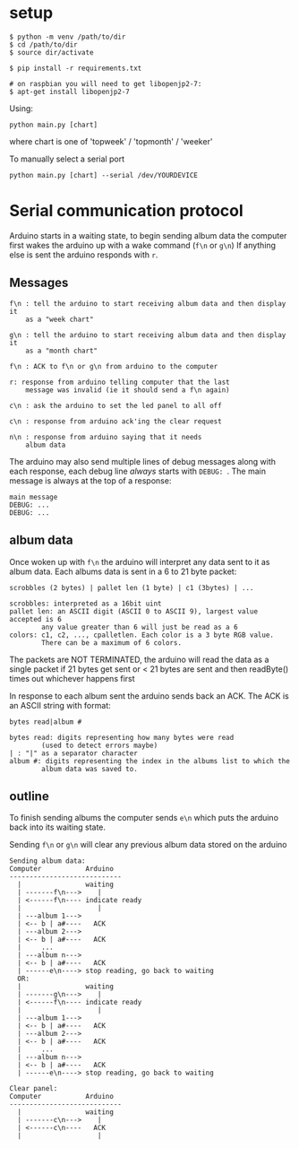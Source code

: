 # setup
```
$ python -m venv /path/to/dir
$ cd /path/to/dir
$ source dir/activate

$ pip install -r requirements.txt

# on raspbian you will need to get libopenjp2-7:
$ apt-get install libopenjp2-7
```

Using:
```
python main.py [chart]
```
where chart is one of 'topweek' / 'topmonth' / 'weeker'

To manually select a serial port
```
python main.py [chart] --serial /dev/YOURDEVICE
```

# Serial communication protocol
Arduino starts in a waiting state, to begin sending album data
the computer first wakes the arduino up with a wake command (`f\n` or `g\n`)
If anything else is sent the arduino responds with `r`.

## Messages

```
f\n : tell the arduino to start receiving album data and then display it
    as a "week chart"

g\n : tell the arduino to start receiving album data and then display it
    as a "month chart"

f\n : ACK to f\n or g\n from arduino to the computer

r: response from arduino telling computer that the last
    message was invalid (ie it should send a f\n again)

c\n : ask the arduino to set the led panel to all off

c\n : response from arduino ack'ing the clear request

n\n : response from arduino saying that it needs
    album data
```

The arduino may also send multiple lines of debug messages along with
each response, each debug line *always* starts with `DEBUG: `.
The main message is always at the top of a response:
```
main message
DEBUG: ...
DEBUG: ...
```

## album data
Once woken up with `f\n` the arduino will interpret any data sent to it
as album data. Each albums data is sent in a 6 to 21 byte packet:

```
scrobbles (2 bytes) | pallet len (1 byte) | c1 (3bytes) | ...

scrobbles: interpreted as a 16bit uint
pallet len: an ASCII digit (ASCII 0 to ASCII 9), largest value accepted is 6
        any value greater than 6 will just be read as a 6
colors: c1, c2, ..., cpalletlen. Each color is a 3 byte RGB value.
        There can be a maximum of 6 colors.
```
The packets are NOT TERMINATED, the arduino will read the data as a single
packet if 21 bytes get sent or < 21 bytes are sent and then readByte() times out
whichever happens first

In response to each album sent the arduino sends back an ACK. The ACK is
an ASCII string with format:
```
bytes read|album #

bytes read: digits representing how many bytes were read
        (used to detect errors maybe)
| : "|" as a separator character
album #: digits representing the index in the albums list to which the
        album data was saved to.
```


## outline

To finish sending albums the computer sends `e\n` which puts the arduino back
into its waiting state.

Sending `f\n` or `g\n` will clear any previous album data stored on the arduino

```
Sending album data:
Computer           Arduino
----------------------------
  |                waiting
  | -------f\n--->    |
  | <------f\n---- indicate ready
  |                   |
  | ---album 1---> 
  | <-- b | a#----   ACK
  | ---album 2---> 
  | <-- b | a#----   ACK
  |     ...
  | ---album n---> 
  | <-- b | a#----   ACK
  | ------e\n----> stop reading, go back to waiting
  OR:
  |                waiting
  | -------g\n--->    |
  | <------f\n---- indicate ready
  |                   |
  | ---album 1---> 
  | <-- b | a#----   ACK
  | ---album 2---> 
  | <-- b | a#----   ACK
  |     ...
  | ---album n---> 
  | <-- b | a#----   ACK
  | ------e\n----> stop reading, go back to waiting

Clear panel:
Computer           Arduino
----------------------------
  |                waiting
  | -------c\n--->    |
  | <------c\n----   ACK
  |                   |
```

